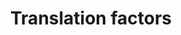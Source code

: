 ---
annotations:
- type: Pathway Ontology
  value: translation pathway
authors:
- MaintBot
- MirellaKalafati
- Eweitz
description: ''
last-edited: 2021-05-24
organisms:
- Pan troglodytes
redirect_from:
- /index.php/Pathway:WP846
- /instance/WP846
schema-jsonld:
- '@context': https://schema.org/
  '@id': https://wikipathways.github.io/pathways/WP846.html
  '@type': Dataset
  creator:
    '@type': Organization
    name: WikiPathways
  description: ''
  keywords:
  - EEF1D
  - EIF2S3
  - EIF3S9
  - EIF4A1
  - EIF3G
  - EEF2K
  - EIF2AK1
  - EEF2
  - EIF6
  - EIF1AX
  - EIF4G1
  - EIF2S2
  - EIF2B5
  - EIF3S8
  - EIF3D
  - EIF2B1
  - EIF2S1
  - PAIP1
  - EIF1
  - EIF2B3
  - EIF4A2
  - EIF2B4
  - EIF3H
  - EIF4E
  - EEF1A1
  - EIF4B
  - EIF1AY
  - EIF4G3
  - EIF5
  - EIF4EBP3
  - EIF4EBP1
  - EIF5A
  - EIF4EBP2
  - GSPT2
  - EIF2AK3
  - EIF3J
  - EIF3S2
  - EIF2B2
  - EEF1G
  - EIF3S6
  - EIF5B
  - EEF1B2
  - EIF2AK2
  - KIAA0664
  - ETF1
  - EIF3A
  - EEF1A2
  - EIF3F
  - PABPC1
  - EIF4H
  license: CC0
  name: Translation factors
seo: CreativeWork
title: Translation factors
wpid: WP846
---